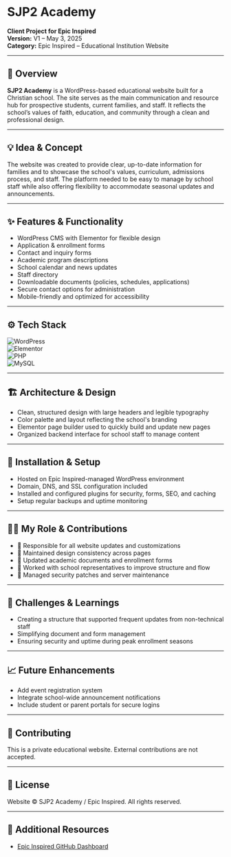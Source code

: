 # **SJP2 Academy**  
**Client Project for Epic Inspired**  
**Version:** V1 – May 3, 2025  
**Category:** Epic Inspired – Educational Institution Website  

---

## 🧭 Overview  
**SJP2 Academy** is a WordPress-based educational website built for a Christian school. The site serves as the main communication and resource hub for prospective students, current families, and staff. It reflects the school’s values of faith, education, and community through a clean and professional design.

---

## 💡 Idea & Concept  
The website was created to provide clear, up-to-date information for families and to showcase the school's values, curriculum, admissions process, and staff. The platform needed to be easy to manage by school staff while also offering flexibility to accommodate seasonal updates and announcements.

---

## ✨ Features & Functionality  
- WordPress CMS with Elementor for flexible design  
- Application & enrollment forms  
- Contact and inquiry forms  
- Academic program descriptions  
- School calendar and news updates  
- Staff directory  
- Downloadable documents (policies, schedules, applications)  
- Secure contact options for administration  
- Mobile-friendly and optimized for accessibility  

---

## ⚙️ Tech Stack  
![WordPress](https://img.shields.io/badge/WordPress-21759B?style=for-the-badge&logo=wordpress&logoColor=white)  
![Elementor](https://img.shields.io/badge/Elementor-92003B?style=for-the-badge&logo=elementor&logoColor=white)  
![PHP](https://img.shields.io/badge/PHP-777BB4?style=for-the-badge&logo=php&logoColor=white)  
![MySQL](https://img.shields.io/badge/MySQL-4479A1?style=for-the-badge&logo=mysql&logoColor=white)

---

## 🏗 Architecture & Design  
- Clean, structured design with large headers and legible typography  
- Color palette and layout reflecting the school's branding  
- Elementor page builder used to quickly build and update new pages  
- Organized backend interface for school staff to manage content  

---

## 🚀 Installation & Setup  
- Hosted on Epic Inspired-managed WordPress environment  
- Domain, DNS, and SSL configuration included  
- Installed and configured plugins for security, forms, SEO, and caching  
- Setup regular backups and uptime monitoring  

---

## 🧑‍💻 My Role & Contributions  
- 🔧 Responsible for all website updates and customizations  
- 🎨 Maintained design consistency across pages  
- 📄 Updated academic documents and enrollment forms  
- 🤝 Worked with school representatives to improve structure and flow  
- 🔐 Managed security patches and server maintenance  

---

## 🧗 Challenges & Learnings  
- Creating a structure that supported frequent updates from non-technical staff  
- Simplifying document and form management  
- Ensuring security and uptime during peak enrollment seasons  

---

## 📈 Future Enhancements  
- Add event registration system  
- Integrate school-wide announcement notifications  
- Include student or parent portals for secure logins  

---

## 🤝 Contributing  
This is a private educational website. External contributions are not accepted.

---

## 🪪 License  
Website © SJP2 Academy / Epic Inspired. All rights reserved.

---

## 🔗 Additional Resources  
- [Epic Inspired GitHub Dashboard](../GitHubDashboard.md)